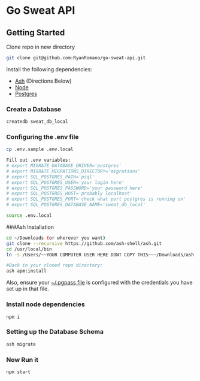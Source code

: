 # Go Sweat API

## Getting Started
Clone repo in new directory
```sh
git clone git@github.com:RyanRomano/go-sweat-api.git
```

Install the following dependencies:

- [Ash](https://github.com/ash-shell/ash) (Directions Below)
- [Node](https://nodejs.org/en/)
- [Postgres](https://postgresapp.com/)

### Create a Database

```sh
createdb sweat_db_local
```

### Configuring the .env file
```sh
cp .env.sample .env.local

Fill out .env variables:
# export MIGRATE_DATABASE_DRIVER='postgres'
# export MIGRATE_MIGRATIONS_DIRECTORY='migrations'
# export SQL_POSTGRES_PATH='psql'
# export SQL_POSTGRES_USER='your login here'
# export SQL_POSTGRES_PASSWORD='your password here'
# export SQL_POSTGRES_HOST='probably localhost'
# export SQL_POSTGRES_PORT='check what port postgres is running on'
# export SQL_POSTGRES_DATABASE_NAME='sweat_db_local'

source .env.local 
```

###Ash Installation

```sh
cd ~/Downloads (or wherever you want)
git clone --recursive https://github.com/ash-shell/ash.git
cd /usr/local/bin
ln -s /Users/~~YOUR COMPUTER USER HERE DONT COPY THIS~~~/Downloads/ash .

#Back in your cloned repo directory:
ash apm:install
```

Also, ensure your [~/.pgpass file](https://www.postgresql.org/docs/9.3/libpq-pgpass.html) is configured with the credentials you have set up in that file.

### Install node dependencies

```
npm i
```

### Setting up the Database Schema

```sh
ash migrate
```

### Now Run it

```
npm start
```